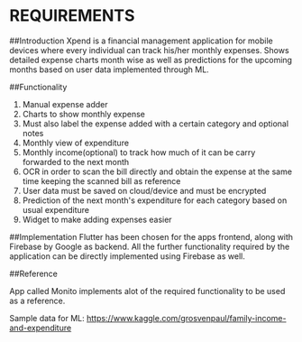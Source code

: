 # REQUIREMENTS

##Introduction
Xpend is a financial management application for mobile devices where every individual can track his/her monthly expenses.
Shows detailed expense charts month wise as well as predictions for the upcoming months based on user data implemented through ML.


##Functionality
1. Manual expense adder 
2. Charts to show monthly expense
3. Must also label the expense added with a certain category and optional notes
4. Monthly view of expenditure
5. Monthly income(optional) to track how much of it can be carry forwarded to the next month
6. OCR in order to scan the bill directly and obtain the expense at the same time keeping the scanned bill as reference
7. User data must be saved on cloud/device and must be encrypted
8. Prediction of the next month's expenditure for each category based on usual expenditure
9. Widget to make adding expenses easier

##Implementation
Flutter has been chosen for the apps frontend, along with Firebase by Google as backend. All the further functionality required by the application can be directly implemented using Firebase as well.

##Reference

App called Monito implements alot of the required functionality to be used as a reference. 

Sample data for ML:
https://www.kaggle.com/grosvenpaul/family-income-and-expenditure
